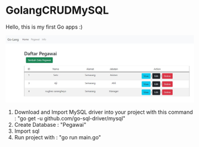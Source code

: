 # GolangCRUDMySQL
Hello, this is my first Go apps :)


![preview](https://raw.githubusercontent.com/KakSeto/GolangCRUDMySQL/main/preview.JPG)

1. Download and Import MySQL driver into your project with this command : "go get -u github.com/go-sql-driver/mysql"
2. Create Database : "Pegawai"
3. Import sql
4. Run project with : "go run main.go"

